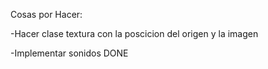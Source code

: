 Cosas por Hacer:

-Hacer clase textura con la poscicion del origen y la imagen

-Implementar sonidos DONE